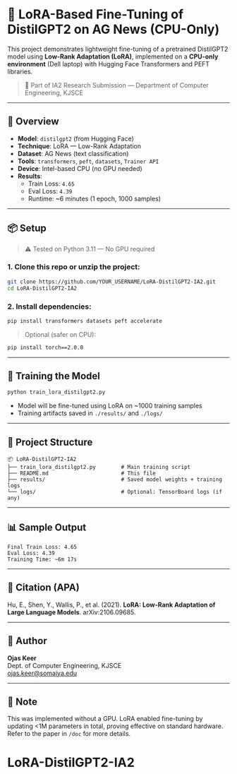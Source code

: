 # 🚀 LoRA-Based Fine-Tuning of DistilGPT2 on AG News (CPU-Only)

This project demonstrates lightweight fine-tuning of a pretrained DistilGPT2 model using **Low-Rank Adaptation (LoRA)**, implemented on a **CPU-only environment** (Dell laptop) with Hugging Face Transformers and PEFT libraries.

> 📁 Part of IA2 Research Submission — Department of Computer Engineering, KJSCE

---

## 📌 Overview

- **Model**: `distilgpt2` (from Hugging Face)
- **Technique**: LoRA — Low-Rank Adaptation
- **Dataset**: AG News (text classification)
- **Tools**: `transformers`, `peft`, `datasets`, `Trainer API`
- **Device**: Intel-based CPU (no GPU needed)
- **Results**:  
  - Train Loss: `4.65`  
  - Eval Loss: `4.39`  
  - Runtime: ~6 minutes (1 epoch, 1000 samples)

---

## 📦 Setup

> ⚠️ Tested on Python 3.11 — No GPU required

### 1. Clone this repo or unzip the project:
```bash
git clone https://github.com/YOUR_USERNAME/LoRA-DistilGPT2-IA2.git
cd LoRA-DistilGPT2-IA2
```

### 2. Install dependencies:
```bash
pip install transformers datasets peft accelerate
```

> Optional (safer on CPU):  
```bash
pip install torch==2.0.0
```

---

## 🧠 Training the Model

```bash
python train_lora_distilgpt2.py
```

- Model will be fine-tuned using LoRA on ~1000 training samples
- Training artifacts saved in `./results/` and `./logs/`

---

## 📂 Project Structure

```
📦 LoRA-DistilGPT2-IA2
├── train_lora_distilgpt2.py        # Main training script
├── README.md                       # This file
├── results/                        # Saved model weights + training logs
└── logs/                           # Optional: TensorBoard logs (if any)
```

---

## 📊 Sample Output

```
Final Train Loss: 4.65
Eval Loss: 4.39
Training Time: ~6m 17s
```

---

## 📝 Citation (APA)
Hu, E., Shen, Y., Wallis, P., et al. (2021). **LoRA: Low-Rank Adaptation of Large Language Models**. arXiv:2106.09685.

---

## 📧 Author

**Ojas Keer**  
Dept. of Computer Engineering, KJSCE  
ojas.keer@somaiya.edu

---

## 📌 Note

This was implemented without a GPU. LoRA enabled fine-tuning by updating <1M parameters in total, proving effective on standard hardware. Refer to the paper in `/doc` for more details.
# LoRA-DistilGPT2-IA2
